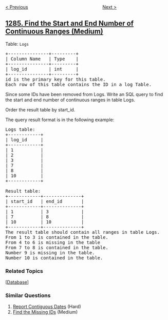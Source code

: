 <!--|This file generated by command(leetcode description); DO NOT EDIT.    |-->
<!--+----------------------------------------------------------------------+-->
<!--|@author    awesee <openset.wang@gmail.com>                           |-->
<!--|@link      https://github.com/awesee                                 |-->
<!--|@home      https://github.com/awesee/leetcode                        |-->
<!--+----------------------------------------------------------------------+-->

[< Previous](../minimum-number-of-flips-to-convert-binary-matrix-to-zero-matrix "Minimum Number of Flips to Convert Binary Matrix to Zero Matrix")
　　　　　　　　　　　　　　　　
[Next >](../iterator-for-combination "Iterator for Combination")

## [1285. Find the Start and End Number of Continuous Ranges (Medium)](https://leetcode.com/problems/find-the-start-and-end-number-of-continuous-ranges "找到连续区间的开始和结束数字")

<p>Table: <code>Logs</code></p>
<pre>
+---------------+---------+
| Column Name   | Type    |
+---------------+---------+
| log_id        | int     |
+---------------+---------+
id is the primary key for this table.
Each row of this table contains the ID in a log Table.
</pre>

Since some IDs have been removed from Logs. Write an SQL query to find the start and end number of continuous ranges in table Logs.

Order the result table by start_id.

The query result format is in the following example:
<pre>
Logs table:
+------------+
| log_id     |
+------------+
| 1          |
| 2          |
| 3          |
| 7          |
| 8          |
| 10         |
+------------+

Result table:
+------------+--------------+
| start_id   | end_id       |
+------------+--------------+
| 1          | 3            |
| 7          | 8            |
| 10         | 10           |
+------------+--------------+
The result table should contain all ranges in table Logs.
From 1 to 3 is contained in the table.
From 4 to 6 is missing in the table
From 7 to 8 is contained in the table.
Number 9 is missing in the table.
Number 10 is contained in the table.
</pre>

### Related Topics
  [[Database](../../tag/database/README.md)]

### Similar Questions
  1. [Report Contiguous Dates](../report-contiguous-dates) (Hard)
  1. [Find the Missing IDs](../find-the-missing-ids) (Medium)
